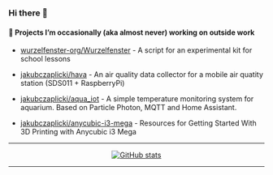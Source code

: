 ### Hi there 👋

#### 🌱 Projects I’m occasionally (aka almost never) working on outside work

- [wurzelfenster-org/Wurzelfenster](https://github.com/wurzelfenster-org/Wurzelfenster) - A script for an experimental kit for school lessons

- [jakubczaplicki/hava](https://github.com/jakubczaplicki/hava/) - An air quality data collector for a mobile air quatity station (SDS011 + RaspberryPi)
- [jakubczaplicki/aqua_iot](https://github.com/jakubczaplicki/aqua_iot) - A simple temperature monitoring system for aquarium. Based on Particle Photon, MQTT and Home Assistant.

- [jakubczaplicki/anycubic-i3-mega](https://github.com/jakubczaplicki/anycubic-i3-mega) - Resources for Getting Started With 3D Printing with Anycubic i3 Mega


<!--
[![Readme Card](https://github-readme-stats.vercel.app/api/pin/?username=wurzelfenster-org&repo=Wurzelfenster)](https://github.com/wurzelfenster-org/Wurzelfenster)
[![Readme Card](https://github-readme-stats.vercel.app/api/pin/?username=jakubczaplicki&repo=hava)](https://github.com/jakubczaplicki/hava/)

-->


<!--
**jakubczaplicki/jakubczaplicki** is a ✨ _special_ ✨ repository because its `README.md` (this file) appears on your GitHub profile.

Here are some ideas to get you started:

- 🔭 I’m currently working on ...
- 🌱 I’m currently learning ...
- 👯 I’m looking to collaborate on ...
- 🤔 I’m looking for help with ...
- 💬 Ask me about ...
- 📫 How to reach me: ...
- 😄 Pronouns: ...
- ⚡ Fun fact: ...
-->
----
<div align="center">

  [![GitHub stats](https://github-readme-stats.vercel.app/api?username=jakubczaplicki&count_private=true&theme=radical)](https://github.com/jakubczaplicki)
</div>

----
